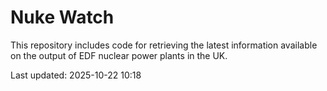 # Nuke Watch

This repository includes code for retrieving the latest information available on the output of EDF nuclear power plants in the UK.

Last updated: 2025-10-22 10:18